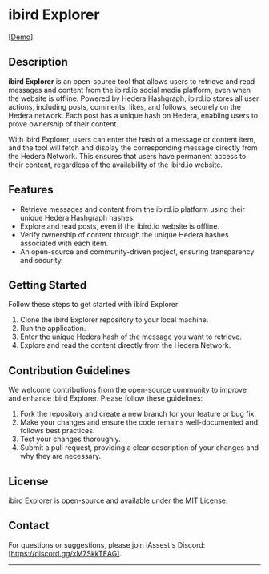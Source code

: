 # ibird Explorer

 [[Demo](https://iassetsorg.github.io/ibird-explorer/)]
## Description

**ibird Explorer** is an open-source tool that allows users to retrieve and read messages and content from the ibird.io social media platform, even when the website is offline. Powered by Hedera Hashgraph, ibird.io stores all user actions, including posts, comments, likes, and follows, securely on the Hedera network. Each post has a unique hash on Hedera, enabling users to prove ownership of their content.

With ibird Explorer, users can enter the hash of a message or content item, and the tool will fetch and display the corresponding message directly from the Hedera Network. This ensures that users have permanent access to their content, regardless of the availability of the ibird.io website.

## Features

- Retrieve messages and content from the ibird.io platform using their unique Hedera Hashgraph hashes.
- Explore and read posts, even if the ibird.io website is offline.
- Verify ownership of content through the unique Hedera hashes associated with each item.
- An open-source and community-driven project, ensuring transparency and security.

## Getting Started

Follow these steps to get started with ibird Explorer:

1. Clone the ibird Explorer repository to your local machine.
2. Run the application.
3. Enter the unique Hedera hash of the message you want to retrieve.
4. Explore and read the content directly from the Hedera Network.

## Contribution Guidelines

We welcome contributions from the open-source community to improve and enhance ibird Explorer. Please follow these guidelines:

1. Fork the repository and create a new branch for your feature or bug fix.
2. Make your changes and ensure the code remains well-documented and follows best practices.
3. Test your changes thoroughly.
4. Submit a pull request, providing a clear description of your changes and why they are necessary.

## License

ibird Explorer is open-source and available under the MIT License.

## Contact

For questions or suggestions, please join iAssest's Discord: [https://discord.gg/xM7SkkTEAG].

---
